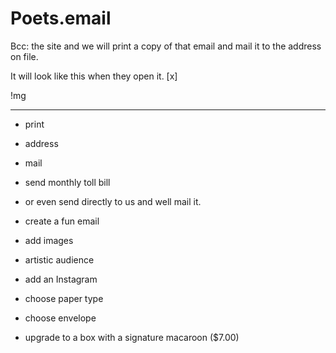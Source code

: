 

# Poets.email
Bcc: the site and we will print a copy of that email and mail it to the address on file. 

It will look like this when they open it. 
[x] 

!mg

----
- print
- address
- mail
- send monthly toll bill
- or even send directly to us and well mail it. 

- create a fun email
- add images
- artistic audience
- add an Instagram 
- choose paper type
- choose envelope
- upgrade to a box with a signature macaroon ($7.00)